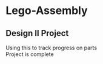 # Lego-Assembly
## Design II Project        
Using this to track progress on parts       
Project is complete
